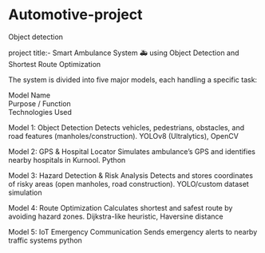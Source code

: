 # Automotive-project
Object detection

project title:-
     Smart Ambulance System 🚑
using Object Detection and Shortest           Route Optimization 

The system is divided into five major models, each handling a specific task:

Model Name	
Purpose / Function	
Technologies Used

Model 1: Object Detection	Detects vehicles, pedestrians, obstacles, and road features (manholes/construction).	YOLOv8 (Ultralytics), OpenCV

Model 2: GPS & Hospital Locator	Simulates ambulance’s GPS and identifies nearby hospitals in Kurnool.	Python

Model 3: Hazard Detection & Risk Analysis	Detects and stores coordinates of risky areas (open manholes, road construction).	YOLO/custom dataset simulation

Model 4: Route Optimization	Calculates shortest and safest route by avoiding hazard zones.	Dijkstra-like heuristic, Haversine distance

Model 5: IoT Emergency Communication	Sends emergency alerts to nearby traffic systems python
